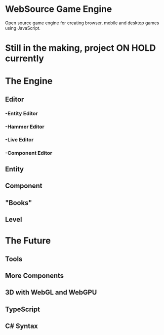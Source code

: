 # WebSource Game Engine
Open source game engine for creating browser, mobile and desktop games using JavaScript.

# Still in the making, project ON HOLD currently

# The Engine

## Editor

  ### -Entity Editor

  ### -Hammer Editor

  ### -Live Editor

  ### -Component Editor

## Entity

## Component

## "Books"

## Level


# The Future

## Tools

## More Components

## 3D with WebGL and WebGPU

## TypeScript

## C# Syntax

# 
